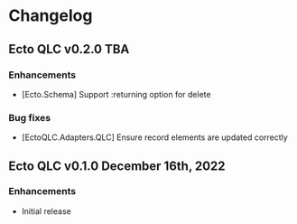 # Changelog

## Ecto QLC v0.2.0 TBA

### Enhancements

* [Ecto.Schema] Support :returning option for delete

### Bug fixes

* [EctoQLC.Adapters.QLC] Ensure record elements are updated correctly

## Ecto QLC v0.1.0 December 16th, 2022

### Enhancements

* Initial release